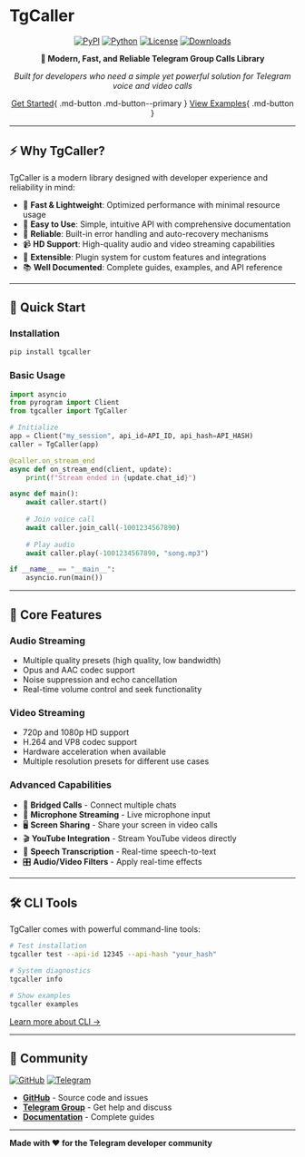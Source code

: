 # TgCaller

<div align="center">

[![PyPI](https://img.shields.io/pypi/v/tgcaller?style=for-the-badge)](https://pypi.org/project/tgcaller/)
[![Python](https://img.shields.io/badge/Python-3.8%2B-3776ab?style=for-the-badge&logo=python&logoColor=white)](https://python.org)
[![License](https://img.shields.io/badge/License-MIT-00d4aa?style=for-the-badge)](https://github.com/tgcaller/TgCaller/blob/main/LICENSE)
[![Downloads](https://img.shields.io/pypi/dm/tgcaller?style=for-the-badge&color=blue)](https://pypi.org/project/tgcaller/)

**🎯 Modern, Fast, and Reliable Telegram Group Calls Library**

*Built for developers who need a simple yet powerful solution for Telegram voice and video calls*

[Get Started](installation.md){ .md-button .md-button--primary }
[View Examples](usage.md){ .md-button }

</div>

---

## ⚡ Why TgCaller?

TgCaller is a modern library designed with developer experience and reliability in mind:

- 🚀 **Fast & Lightweight**: Optimized performance with minimal resource usage
- 📱 **Easy to Use**: Simple, intuitive API with comprehensive documentation
- 🔧 **Reliable**: Built-in error handling and auto-recovery mechanisms
- 📹 **HD Support**: High-quality audio and video streaming capabilities
- 🔌 **Extensible**: Plugin system for custom features and integrations
- 📚 **Well Documented**: Complete guides, examples, and API reference

---

## 🚀 Quick Start

### Installation

```bash
pip install tgcaller
```

### Basic Usage

```python
import asyncio
from pyrogram import Client
from tgcaller import TgCaller

# Initialize
app = Client("my_session", api_id=API_ID, api_hash=API_HASH)
caller = TgCaller(app)

@caller.on_stream_end
async def on_stream_end(client, update):
    print(f"Stream ended in {update.chat_id}")

async def main():
    await caller.start()
    
    # Join voice call
    await caller.join_call(-1001234567890)
    
    # Play audio
    await caller.play(-1001234567890, "song.mp3")

if __name__ == "__main__":
    asyncio.run(main())
```

---

## 🎵 Core Features

### Audio Streaming
- Multiple quality presets (high quality, low bandwidth)
- Opus and AAC codec support
- Noise suppression and echo cancellation
- Real-time volume control and seek functionality

### Video Streaming
- 720p and 1080p HD support
- H.264 and VP8 codec support
- Hardware acceleration when available
- Multiple resolution presets for different use cases

### Advanced Capabilities
- 🌉 **Bridged Calls** - Connect multiple chats
- 🎤 **Microphone Streaming** - Live microphone input
- 🖥️ **Screen Sharing** - Share your screen in video calls
- 🎬 **YouTube Integration** - Stream YouTube videos directly
- 🎤 **Speech Transcription** - Real-time speech-to-text
- 🎛️ **Audio/Video Filters** - Apply real-time effects

---

## 🛠️ CLI Tools

TgCaller comes with powerful command-line tools:

```bash
# Test installation
tgcaller test --api-id 12345 --api-hash "your_hash"

# System diagnostics
tgcaller info

# Show examples
tgcaller examples
```

[Learn more about CLI →](cli.md)

---

## 🤝 Community

[![GitHub](https://img.shields.io/badge/GitHub-TgCaller-181717?style=for-the-badge&logo=github)](https://github.com/TgCaller/TgCaller)
[![Telegram](https://img.shields.io/badge/Telegram-@TgCallerOfficial-26A5E4?style=for-the-badge&logo=telegram)](https://t.me/TgCallerOfficial)

- **[GitHub](https://github.com/TgCaller/TgCaller)** - Source code and issues
- **[Telegram Group](https://t.me/TgCallerOfficial)** - Get help and discuss
- **[Documentation](https://tgcaller.github.io/TgCaller/)** - Complete guides

---

**Made with ❤️ for the Telegram developer community**